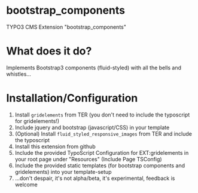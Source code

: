 # bootstrap_components
TYPO3 CMS Extension "bootstrap_components"

What does it do?
==============

Implements Bootstrap3 components (fluid-styled) with all the bells and whistles...

Installation/Configuration
=======================

1. Install `gridelements` from TER (you don't need to include the typoscript for gridelements!)
2. Include jquery and bootstrap (javascript/CSS) in your template
3. (Optional) Install `fluid_styled_responsive_images` from TER and include the typoscript
4. Install this extension from github
5. Include the provided TypoScript Configuration for EXT:gridelements in your root page under "Resources" (Include Page TSConfig)
6. Include the provided static templates (for bootstrap components and gridelements) into your template-setup
7. ...don't despair, it's not alpha/beta, it's experimental, feedback is welcome